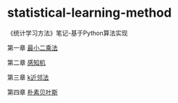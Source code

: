 # statistical-learning-method
《统计学习方法》笔记-基于Python算法实现


 第一章 [最小二乘法](https://github.com/wzyonggege/statistical-learning-method/blob/master/LeastSquaresMethod/least_sqaure_method.ipynb)

 第二章 [感知机](https://github.com/wzyonggege/statistical-learning-method/blob/master/Perceptron/Iris_perceptron.ipynb)

 第三章 [k近邻法](https://github.com/wzyonggege/statistical-learning-method/blob/master/KNearestNeighbors/KNN.ipynb)

 第四章 [朴素贝叶斯](https://github.com/wzyonggege/statistical-learning-method/blob/master/NaiveBayes/GaussianNB.ipynb)